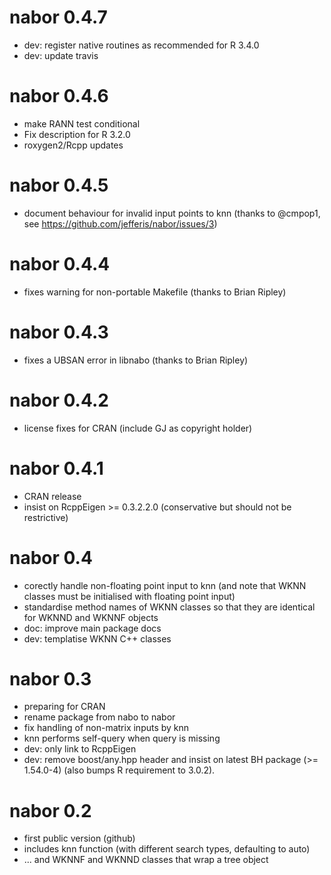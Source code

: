# nabor 0.4.7

* dev: register native routines as recommended for R 3.4.0
* dev: update travis 

# nabor 0.4.6

* make RANN test conditional
* Fix description for R 3.2.0
* roxygen2/Rcpp updates

# nabor 0.4.5

* document behaviour for invalid input points to knn
  (thanks to @cmpop1, see https://github.com/jefferis/nabor/issues/3)

# nabor 0.4.4

* fixes warning for non-portable Makefile (thanks to Brian Ripley)

# nabor 0.4.3

* fixes a UBSAN error in libnabo (thanks to Brian Ripley)

# nabor 0.4.2

* license fixes for CRAN (include GJ as copyright holder)

# nabor 0.4.1

* CRAN release
* insist on RcppEigen >= 0.3.2.2.0 (conservative but should not be restrictive)

# nabor 0.4

* corectly handle non-floating point input to knn (and note that WKNN classes 
  must be initialised with floating point input)
* standardise method names of WKNN classes so that they are identical for WKNND
  and WKNNF objects
* doc: improve main package docs
* dev: templatise WKNN C++ classes

# nabor 0.3

* preparing for CRAN
* rename package from nabo to nabor
* fix handling of non-matrix inputs by knn
* knn performs self-query when query is missing
* dev: only link to RcppEigen
* dev: remove boost/any.hpp header and insist on latest BH package (>= 1.54.0-4)
  (also bumps R requirement to 3.0.2).

# nabor 0.2

* first public version (github)
* includes knn function (with different search types, defaulting to auto)
* ... and WKNNF and WKNND classes that wrap a tree object
